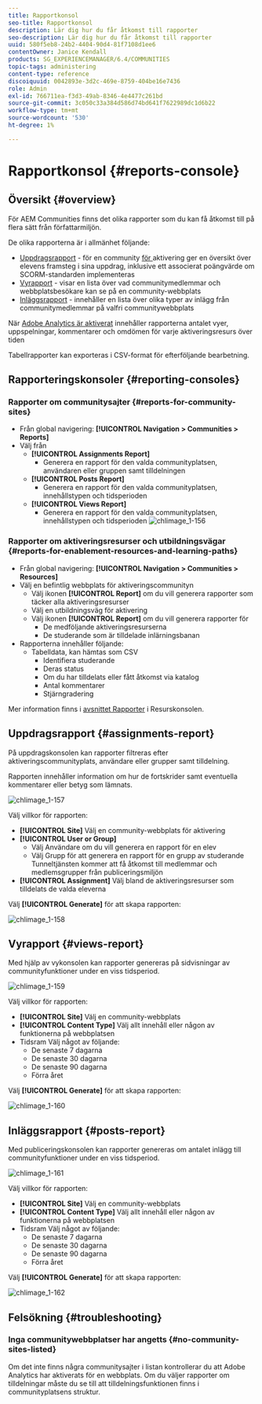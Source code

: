 ```yaml
---
title: Rapportkonsol
seo-title: Rapportkonsol
description: Lär dig hur du får åtkomst till rapporter
seo-description: Lär dig hur du får åtkomst till rapporter
uuid: 580f5eb8-24b2-4404-90d4-81f7108d1ee6
contentOwner: Janice Kendall
products: SG_EXPERIENCEMANAGER/6.4/COMMUNITIES
topic-tags: administering
content-type: reference
discoiquuid: 0042893e-3d2c-469e-8759-404be16e7436
role: Admin
exl-id: 766711ea-f3d3-49ab-8346-4e4477c261bd
source-git-commit: 3c050c33a384d586d74bd641f7622989dc1d6b22
workflow-type: tm+mt
source-wordcount: '530'
ht-degree: 1%

---
```


# Rapportkonsol {#reports-console}

## Översikt {#overview}

För AEM Communities finns det olika rapporter som du kan få åtkomst till på flera sätt från författarmiljön.

De olika rapporterna är i allmänhet följande:

* [Uppdragsrapport](#assignments-report)  - för en community [ för ](overview.md#enablement-community)aktivering ger en översikt över elevens framsteg i sina uppdrag, inklusive ett associerat poängvärde om SCORM-standarden implementeras
* [Vyrapport](#views-report)  - visar en lista över vad communitymedlemmar och webbplatsbesökare kan se på en community-webbplats
* [Inläggsrapport](#posts-report)  - innehåller en lista över olika typer av inlägg från communitymedlemmar på valfri communitywebbplats

När [Adobe Analytics är aktiverat](sites-console.md#analytics) innehåller rapporterna antalet vyer, uppspelningar, kommentarer och omdömen för varje aktiveringsresurs över tiden

Tabellrapporter kan exporteras i CSV-format för efterföljande bearbetning.

## Rapporteringskonsoler {#reporting-consoles}

### Rapporter om communitysajter {#reports-for-community-sites}

* Från global navigering: **[!UICONTROL Navigation > Communities > Reports]**
* Välj från
   * **[!UICONTROL Assignments Report]**
      * Generera en rapport för den valda communityplatsen, användaren eller gruppen samt tilldelningen
   * **[!UICONTROL Posts Report]**
      * Generera en rapport för den valda communityplatsen, innehållstypen och tidsperioden
   * **[!UICONTROL Views Report]**
      * Generera en rapport för den valda communityplatsen, innehållstypen och tidsperioden
         ![chlimage_1-156](assets/chlimage_1-156.png)

### Rapporter om aktiveringsresurser och utbildningsvägar {#reports-for-enablement-resources-and-learning-paths}

* Från global navigering: **[!UICONTROL Navigation > Communities > Resources]**
* Välj en befintlig webbplats för aktiveringscommunityn
   * Välj ikonen **[!UICONTROL Report]** om du vill generera rapporter som täcker alla aktiveringsresurser
   * Välj en utbildningsväg för aktivering
   * Välj ikonen **[!UICONTROL Report]** om du vill generera rapporter för
      * De medföljande aktiveringsresurserna
      * De studerande som är tilldelade inlärningsbanan
* Rapporterna innehåller följande:
   * Tabelldata, kan hämtas som CSV
      * Identifiera studerande
      * Deras status
      * Om du har tilldelats eller fått åtkomst via katalog
      * Antal kommentarer
      * Stjärngradering

Mer information finns i [avsnittet Rapporter](resources.md#report) i Resurskonsolen.

## Uppdragsrapport {#assignments-report}

På uppdragskonsolen kan rapporter filtreras efter aktiveringscommunityplats, användare eller grupper samt tilldelning.

Rapporten innehåller information om hur de fortskrider samt eventuella kommentarer eller betyg som lämnats.

![chlimage_1-157](assets/chlimage_1-157.png)

Välj villkor för rapporten:

* **[!UICONTROL Site]**
Välj en community-webbplats för aktivering
* **[!UICONTROL User or Group]**
   * Välj Användare om du vill generera en rapport för en elev
   * Välj Grupp för att generera en rapport för en grupp av studerande
Tunneltjänsten kommer att få åtkomst till medlemmar och medlemsgrupper från publiceringsmiljön
* **[!UICONTROL Assignment]**
Välj bland de aktiveringsresurser som tilldelats de valda eleverna

Välj **[!UICONTROL Generate]** för att skapa rapporten:

![chlimage_1-158](assets/chlimage_1-158.png)

## Vyrapport {#views-report}

Med hjälp av vykonsolen kan rapporter genereras på sidvisningar av communityfunktioner under en viss tidsperiod.

![chlimage_1-159](assets/chlimage_1-159.png)

Välj villkor för rapporten:

* **[!UICONTROL Site]**
Välj en community-webbplats
* **[!UICONTROL Content Type]**
Välj allt innehåll eller någon av funktionerna på webbplatsen
* Tidsram
Välj något av följande:
   * De senaste 7 dagarna
   * De senaste 30 dagarna
   * De senaste 90 dagarna
   * Förra året

Välj **[!UICONTROL Generate]** för att skapa rapporten:

![chlimage_1-160](assets/chlimage_1-160.png)

## Inläggsrapport {#posts-report}

Med publiceringskonsolen kan rapporter genereras om antalet inlägg till communityfunktioner under en viss tidsperiod.

![chlimage_1-161](assets/chlimage_1-161.png)

Välj villkor för rapporten:

* **[!UICONTROL Site]**
Välj en community-webbplats
* **[!UICONTROL Content Type]**
Välj allt innehåll eller någon av funktionerna på webbplatsen
* Tidsram
Välj något av följande:
   * De senaste 7 dagarna
   * De senaste 30 dagarna
   * De senaste 90 dagarna
   * Förra året

Välj **[!UICONTROL Generate]** för att skapa rapporten:

![chlimage_1-162](assets/chlimage_1-162.png)

## Felsökning {#troubleshooting}

### Inga communitywebbplatser har angetts {#no-community-sites-listed}

Om det inte finns några communitysajter i listan kontrollerar du att Adobe Analytics har aktiverats för en webbplats. Om du väljer rapporter om tilldelningar måste du se till att tilldelningsfunktionen finns i communityplatsens struktur.
